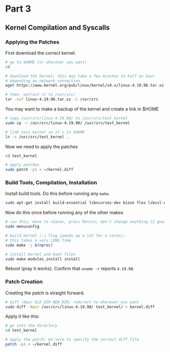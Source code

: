 # Part 3

## Kernel Compilation and Syscalls

### Applying the Patches

First download the correct kernel.

```bash
# go to $HOME (or wherever you want)
cd

# download the kernel; this may take a few minutes to half an hour
# depending on network connection
wget https://www.kernel.org/pub/linux/kernel/v4.x/linux-4.19.98.tar.xz

# then, extract it to /usr/src/
tar -xvf linux-4.19.98.tar.xz -C /usr/src
```

You may want to make a backup of the kernel and create a link in $HOME

```bash
# copy /usr/src/linux-4.19.98/ to /usr/src/test_kernel
sudo cp -r /usr/src/linux-4.19.98/ /usr/src/test_kernel

# link test_kernel so it's in $HOME
ln -s /usr/src/test_kernel .
```

Now we need to apply the patches

```bash
cd test_kernel

# apply patches
sudo patch -p1 < ~/kernel.diff
```

### Build Tools, Compilation, Installation

Install build tools. Do this before running any `make`.

```bash
sudo apt-get install build-essential libncurses-dev bison flex libssl-dev libelf-dev
```

Now do this once before running any of the other makes

```bash
# run this, move to <Save>, press Return; don't change anything (I guess)
sudo menuconfig

# build kernel (-j flag speeds up a lot for n cores);
# this takes a very LONG time
sudo make -j $(nproc)

# install kernel and boot files
sudo make modules_install install
```

Reboot (pray it works). Confirm that `uname -r` reports `4.19.98`.

### Patch Creation

Creating the patch is straight forward.

```bash
# diff -Naur OLD_DIR NEW_DIR; redirect to wherever you want
sudo diff -Naur /usr/src/linux-4.19.98/ test_kernel/ > kernel.diff
```

Apply it like this:

```bash
# go into the directory
cd test_kernel

# apply the patch; be sure to specify the correct diff file
patch -p1 < ~/kernel.diff
```

